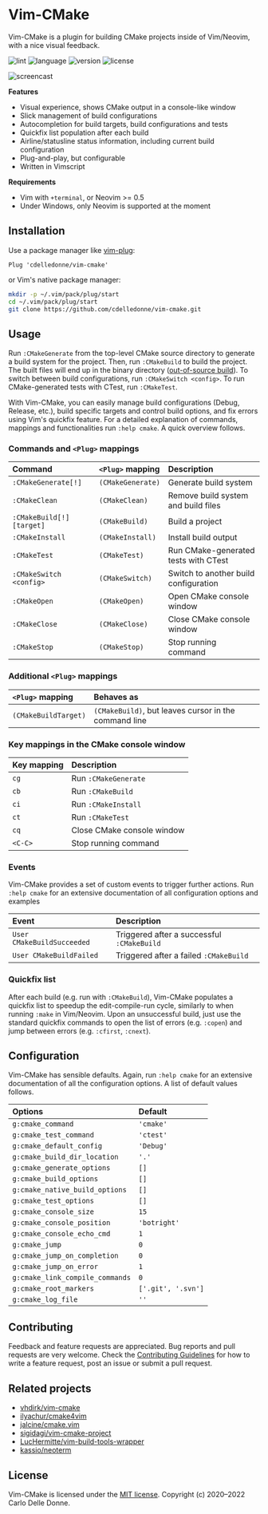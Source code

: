 # Vim-CMake

Vim-CMake is a plugin for building CMake projects inside of Vim/Neovim, with a
nice visual feedback.

![lint](https://img.shields.io/circleci/build/github/cdelledonne/vim-cmake?label=lint&logo=circleci)
![language](https://img.shields.io/github/languages/top/cdelledonne/vim-cmake)
![version](https://img.shields.io/github/v/tag/cdelledonne/vim-cmake?label=version&sort=semver)
![license](https://img.shields.io/github/license/cdelledonne/vim-cmake)

![screencast][screencast]

**Features**

* Visual experience, shows CMake output in a console-like window
* Slick management of build configurations
* Autocompletion for build targets, build configurations and tests
* Quickfix list population after each build
* Airline/statusline status information, including current build configuration
* Plug-and-play, but configurable
* Written in Vimscript

**Requirements**

* Vim with `+terminal`, or Neovim >= 0.5
* Under Windows, only Neovim is supported at the moment

<!--=========================================================================-->

## Installation

Use a package manager like [vim-plug][vim-plug]:

```vim
Plug 'cdelledonne/vim-cmake'
```

or Vim's native package manager:

```sh
mkdir -p ~/.vim/pack/plug/start
cd ~/.vim/pack/plug/start
git clone https://github.com/cdelledonne/vim-cmake.git
```

<!--=========================================================================-->

## Usage

Run `:CMakeGenerate` from the top-level CMake source directory to generate a
build system for the project.  Then, run `:CMakeBuild` to build the project.
The built files will end up in the binary directory ([out-of-source
build][oos]).  To switch between build configurations, run `:CMakeSwitch
<config>`.  To run CMake-generated tests with CTest, run `:CMakeTest`.

With Vim-CMake, you can easily manage build configurations (Debug, Release,
etc.), build specific targets and control build options, and fix errors using
Vim's quickfix feature.  For a detailed explanation of commands, mappings and
functionalities run `:help cmake`.  A quick overview follows.

### Commands and `<Plug>` mappings

| Command                   | `<Plug>` mapping  | Description                           |
|:--------------------------|:------------------|:--------------------------------------|
| `:CMakeGenerate[!]`       | `(CMakeGenerate)` | Generate build system                 |
| `:CMakeClean`             | `(CMakeClean)`    | Remove build system and build files   |
| `:CMakeBuild[!] [target]` | `(CMakeBuild)`    | Build a project                       |
| `:CMakeInstall`           | `(CMakeInstall)`  | Install build output                  |
| `:CMakeTest`              | `(CMakeTest)`     | Run CMake-generated tests with CTest  |
| `:CMakeSwitch <config>`   | `(CMakeSwitch)`   | Switch to another build configuration |
| `:CMakeOpen`              | `(CMakeOpen)`     | Open CMake console window             |
| `:CMakeClose`             | `(CMakeClose)`    | Close CMake console window            |
| `:CMakeStop`              | `(CMakeStop)`     | Stop running command                  |

### Additional `<Plug>` mappings

| `<Plug>` mapping     | Behaves as                                            |
|:---------------------|:------------------------------------------------------|
| `(CMakeBuildTarget)` | `(CMakeBuild)`, but leaves cursor in the command line |

### Key mappings in the CMake console window

| Key mapping | Description                |
|:------------|:---------------------------|
| `cg`        | Run `:CMakeGenerate`       |
| `cb`        | Run `:CMakeBuild`          |
| `ci`        | Run `:CMakeInstall`        |
| `ct`        | Run `:CMakeTest`           |
| `cq`        | Close CMake console window |
| `<C-C>`     | Stop running command       |

### Events

Vim-CMake provides a set of custom events to trigger further actions.
Run `:help cmake` for an extensive documentation of all configuration options and examples

| Event                      | Description                                |
|:---------------------------|:-------------------------------------------|
| `User CMakeBuildSucceeded` | Triggered after a successful `:CMakeBuild` |
| `User CMakeBuildFailed`    | Triggered after a failed `:CMakeBuild`     |

### Quickfix list

After each build (e.g. run with `:CMakeBuild`), Vim-CMake populates a quickfix
list to speedup the edit-compile-run cycle, similarly to when running `:make` in
Vim/Neovim.  Upon an unsuccessful build, just use the standard quickfix commands
to open the list of errors (e.g. `:copen`) and jump between errors (e.g.
`:cfirst`, `:cnext`).

<!--=========================================================================-->

## Configuration

Vim-CMake has sensible defaults. Again, run `:help cmake` for an extensive
documentation of all the configuration options.  A list of default values
follows.

| Options                         | Default            |
|:--------------------------------|:-------------------|
| `g:cmake_command`               | `'cmake'`          |
| `g:cmake_test_command`          | `'ctest'`          |
| `g:cmake_default_config`        | `'Debug'`          |
| `g:cmake_build_dir_location`    | `'.'`              |
| `g:cmake_generate_options`      | `[]`               |
| `g:cmake_build_options`         | `[]`               |
| `g:cmake_native_build_options`  | `[]`               |
| `g:cmake_test_options`          | `[]`               |
| `g:cmake_console_size`          | `15`               |
| `g:cmake_console_position`      | `'botright'`       |
| `g:cmake_console_echo_cmd`      | `1`                |
| `g:cmake_jump`                  | `0`                |
| `g:cmake_jump_on_completion`    | `0`                |
| `g:cmake_jump_on_error`         | `1`                |
| `g:cmake_link_compile_commands` | `0`                |
| `g:cmake_root_markers`          | `['.git', '.svn']` |
| `g:cmake_log_file`              | `''`               |

<!--=========================================================================-->

## Contributing

Feedback and feature requests are appreciated.  Bug reports and pull requests
are very welcome.  Check the [Contributing Guidelines][contributing] for how to
write a feature request, post an issue or submit a pull request.

<!--=========================================================================-->

## Related projects

* [vhdirk/vim-cmake][vim-cmake]
* [ilyachur/cmake4vim][cmake4vim]
* [jalcine/cmake.vim][cmake.vim]
* [sigidagi/vim-cmake-project][vim-cmake-project]
* [LucHermitte/vim-build-tools-wrapper][LucHermitte/vim-build-tools-wrapper]
* [kassio/neoterm][neoterm]

<!--=========================================================================-->

## License

Vim-CMake is licensed under the [MIT license][license].  Copyright (c)
2020&ndash;2022 Carlo Delle Donne.

<!--=========================================================================-->

[screencast]: https://user-images.githubusercontent.com/24732205/88468329-18aad100-cee2-11ea-94f4-f2ac59a2e6b9.gif
[vim-cmake]: https://github.com/vhdirk/vim-cmake
[cmake4vim]: https://github.com/ilyachur/cmake4vim
[cmake.vim]: https://github.com/jalcine/cmake.vim
[vim-cmake-project]: https://github.com/sigidagi/vim-cmake-project
[LucHermitte/vim-build-tools-wrapper]: https://github.com/LucHermitte/vim-build-tools-wrapper
[neoterm]: https://github.com/kassio/neoterm
[vim-plug]: https://github.com/junegunn/vim-plug
[oos]: https://cprieto.com/posts/2016/10/cmake-out-of-source-build.html
[contributing]: ./CONTRIBUTING.md
[license]: ./LICENSE
